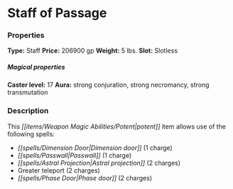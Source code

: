 ﻿---
Title: "Staff of Passage"
Type: "Staff"
Price: "206900 gp"
Weight: "5 lbs."
Slot: "Slotless"
Caster level: "17"
Aura: "strong conjuration, strong necromancy, strong transmutation"
Description: |
  "This potent item allows use of the following spells:"
Crafting cost: "115950 gp"
Sources: "['Core Rulebook', 'Ultimate Equipment']"
---

# Staff of Passage

### Properties

**Type:** Staff **Price:** 206900 gp **Weight:** 5 lbs. **Slot:** Slotless

##### Magical properties

**Caster level:** 17 **Aura:** strong conjuration, strong necromancy, strong transmutation

### Description

This _[[items/Weapon Magic Abilities/Potent|potent]]_ item allows use of the following spells:

* _[[spells/Dimension Door|Dimension door]]_ (1 charge)
* _[[spells/Passwall|Passwall]]_ (1 charge)
* _[[spells/Astral Projection|Astral projection]]_ (2 charges)
* Greater teleport (2 charges)
* _[[spells/Phase Door|Phase door]]_ (2 charges)